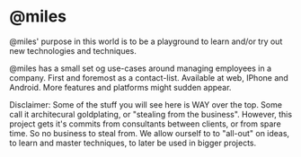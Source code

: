 @miles
=======

@miles' purpose in this world is to be a playground to learn and/or try out new technologies and techniques. 

@miles has a small set og use-cases around managing employees in a company. First and foremost as a contact-list. Available at web, IPhone and Android.
More features and platforms might sudden appear.

Disclaimer:
Some of the stuff you will see here is WAY over the top. Some call it architecural goldplating, or "stealing from the business".
However, this project gets it's commits from consultants between clients, or from spare time. So no business to steal from.
We allow ourself to to "all-out" on ideas, to learn and master techniques, to later be used in bigger projects.
